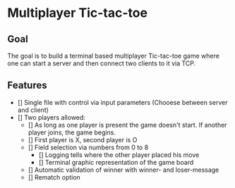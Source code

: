 # Multiplayer Tic-tac-toe

## Goal
The goal is to build a terminal based multiplayer Tic-tac-toe game where one can start a server and then connect two clients to it via TCP.

## Features
- [] Single file with control via input parameters (Chooese between server and client)
- [] Two players allowed:
    - [] As long as one player is present the game doesn't start. If another player joins, the game begins.
    - [] First player is X, second player is O
    - [] Field selection via numbers from 0 to 8
        - [] Logging tells where the other player placed his move
        - [] Terminal graphic representation of the game board
    - [] Automatic validation of winner with winner- and loser-message
    - [] Rematch option
